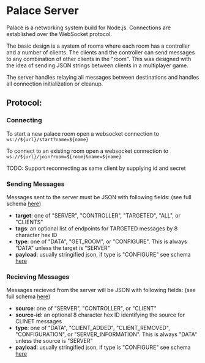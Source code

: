 # Palace Server

Palace is a networking system build for Node.js. Connections are established over the WebSocket protocol.

The basic design is a system of rooms where each room has a controller and a number of clients. The clients and the controller can send messages to any combination of other clients in the "room". This was designed with the idea of sending JSON strings between clients in a multiplayer game.

The server handles relaying all messages between destinations and handles all connection initialization or cleanup.

## Protocol:

### Connecting
To start a new palace room open a websocket connection to `ws://${url}/start?name=${name}`

To connect to an existing room open a websocket connection to `ws://${url}/join?room=${room}&name=${name}`

TODO: Support reconnecting as same client by supplying id and secret

### Sending Messages

Messages sent to the server must be JSON with following fields: (see full schema [here](messageSchema/inboundMessage.schema.json))
* **target**: one of "SERVER", "CONTROLLER", "TARGETED", "ALL", or "CLIENTS"
* **tags**: an optional list of endpoints for TARGETED messages by 8 character hex ID
* **type**: one of "DATA", "GET_ROOM", or "CONFIGURE". This is always "DATA" unless the target is "SERVER"
* **payload**: usually stringified json, if type is "CONFIGURE" see schema [here](messageSchema/roomConfiguration.schema.json)

### Recieving Messages

Messages recieved from the server will be JSON with following fields: (see full schema [here](messageSchema/outboundMessage.schema.json))
* **source**: one of "SERVER", "CONTROLLER", or "CLIENT"
* **source-id**: an optional 8 character hex ID identifying the source for CLINET messages
* **type**: one of "DATA", "CLIENT_ADDED", "CLIENT_REMOVED", "CONFIGURATION", or "SERVER_INFORMATION". This is always "DATA" unless the source is "SERVER"
* **payload**: usually stringified json, if type is "CONFIGURE" see schema [here](messageSchema/roomConfiguration.schema.json)